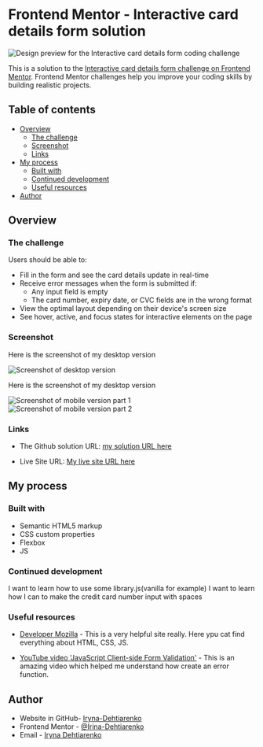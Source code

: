# Frontend Mentor - Interactive card details form solution

![Design preview for the Interactive card details form coding challenge](./design/desktop-preview.jpg)

This is a solution to the [Interactive card details form challenge on Frontend Mentor](https://www.frontendmentor.io/challenges/interactive-card-details-form-XpS8cKZDWw). Frontend Mentor challenges help you improve your coding skills by building realistic projects.

## Table of contents

- [Overview](#overview)
  - [The challenge](#the-challenge)
  - [Screenshot](#screenshot)
  - [Links](#links)
- [My process](#my-process)
  - [Built with](#built-with)
  - [Continued development](#continued-development)
  - [Useful resources](#useful-resources)
- [Author](#author)

## Overview

### The challenge

Users should be able to:

- Fill in the form and see the card details update in real-time
- Receive error messages when the form is submitted if:
  - Any input field is empty
  - The card number, expiry date, or CVC fields are in the wrong format
- View the optimal layout depending on their device's screen size
- See hover, active, and focus states for interactive elements on the page

### Screenshot

Here is the screenshot of my desktop version

![Screenshot of desktop version](./screenshots/desktopt.JPG)

Here is the screenshot of my desktop version

![Screenshot of mobile version part 1](./screenshots/mobile1.jpg)
![Screenshot of mobile version part 2](./screenshots/mobile2.jpg)

### Links

- The Github solution URL: [my solution URL here](https://github.com/Irina-Dehtiarenko/Interactive_card_details_form__from_frontendMentor)

- Live Site URL: [My live site URL here](https://irina-dehtiarenko.github.io/Interactive_card_details_form__from_frontendMentor/)

## My process

### Built with

- Semantic HTML5 markup
- CSS custom properties
- Flexbox
- JS

### Continued development

I want to learn how to use some library.js(vanilla for example)
I want to learn how I can to make the credit card number input with spaces

### Useful resources

- [Developer Mozilla](https://developer.mozilla.org/en-US/) - This is a very helpful site really. Here ypu cat find everything about HTML, CSS, JS.

- [YouTube video 'JavaScript Client-side Form Validation'](https://www.youtube.com/watch?v=rsd4FNGTRBw&ab_channel=FlorinPop) - This is an amazing video which helped me understand how create an error function.

## Author

- Website in GitHub- [Iryna-Dehtiarenko](https://github.com/Irina-Dehtiarenko)
- Frontend Mentor - [@Irina-Dehtiarenko](https://www.frontendmentor.io/profile/Irina-Dehtiarenko)
- Email - [Iryna Dehtiarenko](iradegtjarenko@gmail.com)
